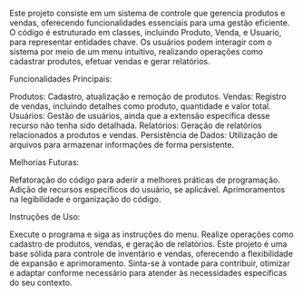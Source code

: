 Este projeto consiste em um sistema de controle que gerencia produtos e vendas, oferecendo funcionalidades essenciais para uma gestão eficiente.
O código é estruturado em classes, incluindo Produto, Venda, e Usuario, para representar entidades chave. Os usuários podem interagir com o sistema por meio de um menu intuitivo, 
realizando operações como cadastrar produtos, efetuar vendas e gerar relatórios.

Funcionalidades Principais:

Produtos: Cadastro, atualização e remoção de produtos.
Vendas: Registro de vendas, incluindo detalhes como produto, quantidade e valor total.
Usuários: Gestão de usuários, ainda que a extensão específica desse recurso não tenha sido detalhada.
Relatórios: Geração de relatórios relacionados a produtos e vendas.
Persistência de Dados: Utilização de arquivos para armazenar informações de forma persistente.

Melhorias Futuras:

Refatoração do código para aderir a melhores práticas de programação.
Adição de recursos específicos do usuário, se aplicável.
Aprimoramentos na legibilidade e organização do código.

Instruções de Uso:

Execute o programa e siga as instruções do menu.
Realize operações como cadastro de produtos, vendas, e geração de relatórios.
Este projeto é uma base sólida para controle de inventário e vendas, oferecendo a flexibilidade de expansão e aprimoramento. 
Sinta-se à vontade para contribuir, otimizar e adaptar conforme necessário para atender às necessidades específicas do seu contexto.
